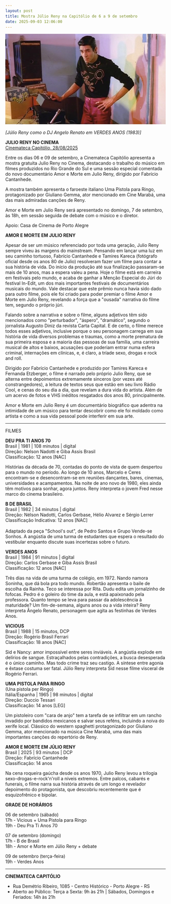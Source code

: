 ```yaml
---
layout: post
title: Mostra Júlio Reny na Capitólio de 6 a 9 de setembro
date: 2025-09-03 12:06:00
---
```

![](/uploads/angelo-renato.jpg)

*\[Júlio Reny como o DJ Angelo Renato em VERDES ANOS (1983)]*

**JULIO RENY NO CINEMA**\
[Cinemateca Capitólio, 28/08/2025](https://www.capitolio.org.br/novidades/9176/julio-reny-no-cinema/)

[](https://www.capitolio.org.br/novidades/9176/julio-reny-no-cinema/)Entre os dias 06 e 09 de setembro, a Cinemateca Capitólio apresenta a mostra gratuita Julio Reny no Cinema, destacando o trabalho do músico em filmes produzidos no Rio Grande do Sul e uma sessão especial comentada do novo documentário Amor e Morte em Julio Reny, dirigido por Fabrício Cantanhede.

A mostra também apresenta o faroeste italiano Uma Pistola para Ringo, protagonizado por Giuliano Gemma, ator mencionado em Cine Marabá, uma das mais admiradas canções de Reny.

Amor e Morte em Julio Reny será apresentado no domingo, 7 de setembro, às 18h, em sessão seguida de debate com o músico e o diretor.

Apoio: Casa de Cinema de Porto Alegre

**AMOR E MORTE EM JULIO RENY**

Apesar de ser um músico referenciado por toda uma geração, Julio Reny sempre viveu às margens do mainstream. Pensando em lançar uma luz em seu caminho tortuoso, Fabrício Cantanhede e Tamires Kareca (fotógrafo oficial desde os anos 80 de Julio) resolveram fazer um filme para contar a sua história de vida. Do início da produção até sua finalização passaram-se mais de 10 anos, mas a espera valeu a pena. Hoje o filme está em carreira em festivais pelo mundo, e acaba de ganhar a Menção Especial do Júri do festival In-Edit, um dos mais importantes festivais de documentários musicais do mundo. Vale destacar que este prêmio nunca havia sido dado para outro filme, pois ele foi criado para poder premiar o filme Amor e Morte em Julio Reny, revelando a força que a "ousada" narrativa do filme tem, segundo o próprio júri.

Falando sobre a narrativa e sobre o filme, alguns adjetivos têm sido mencionados como "perturbador", "áspero", "dramático", segundo o jornalista Augusto Diniz da revista Carta Capital. E de certo, o filme merece todos esses adjetivos, inclusive porque o seu personagem carrega em sua história de vida diversos problemas e traumas, como a morte prematura de sua primeira esposa e a maioria das pessoas de sua família, uma carreira musical de altos e baixos, acusações que poderiam entrar numa esfera criminal, internações em clínicas, e, é claro, a tríade sexo, drogas e rock and roll.

Dirigido por Fabrício Cantanhede e produzido por Tamires Kareca e Fernanda Etzberger, o filme é narrado pelo próprio Julio Reny, que se alterna entre depoimentos extremamente sinceros (por vezes até constrangedores), a leitura de textos seus que estão em seu livro Rádio Cool, e cenas do seu dia a dia, que revelam a dura vida do artista. Além de um acervo de fotos e VHS inéditos resgatados dos anos 80, principalmente.

Amor e Morte em Julio Reny é um documentário biográfico que adentra na intimidade de um músico para tentar descobrir como ele foi moldado como artista e como a sua vida pessoal pode interferir em sua arte.

- - -

FILMES

**DEU PRA TI ANOS 70**\
Brasil | 1981 | 108 minutos | digital\
Direção: Nelson Nadotti e Giba Assis Brasil\
Classificação: 12 anos \[NAC]

Histórias da década de 70, contadas do ponto de vista de quem despertou para o mundo no período. Ao longo de 10 anos, Marcelo e Ceres encontram-se e desencontram-se em reuniões dançantes, bares, cinemas, universidades e acampamentos. Na noite de ano novo de 1980, eles ainda têm motivos para sonhar, agora juntos. Reny interpreta o jovem Fred nesse marco do cinema brasileiro.

**B DE BRASIL**\
Brasil | 1982 | 34 minutos | digital\
Direção: Nélson Nadotti, Carlos Gerbase, Hélio Alvarez e Sérgio Lerrer\
Classificação Indicativa: 12 anos \[NAC]\
\
Adaptado da peça "School's out", de Pedro Santos e Grupo Vende-se Sonhos. A angústia de uma turma de estudantes que espera o resultado do vestibular enquanto discute suas incertezas sobre o futuro.

**VERDES ANOS**\
Brasil | 1984 | 91 minutos | digital\
Direção: Carlos Gerbase e Giba Assis Brasil\
Classificação: 12 anos \[NAC]

Três dias na vida de uma turma de colégio, em 1972. Nando namora Soninha, que dá bola pra todo mundo. Robertão apresenta o baile de escolha da Rainha. Teco se interessa por Rita. Dudu edita um jornalzinho de fofocas. Pedro é o goleiro do time da aula, e está apaixonado pela professora. Quanto tempo se leva para passar da adolescência à maturidade? Um fim-de-semana, alguns anos ou a vida inteira? Reny interpreta Ângelo Renato, personagem que agita as festinhas de Verdes Anos.

**VICIOUS**\
Brasil | 1988 | 15 minutos, DCP\
Direção: Rogério Brasil Ferrari\
Classificação: 18 anos \[NAC]

Sid e Nancy: amor impossível entre seres inviáveis. A angústia explode em delírios de sangue. Estraçalhados pelas contradições, a busca desesperada é o único caminho. Mas todo crime traz seu castigo. A síntese entre agonia e êxtase costuma ser fatal. Júlio Reny interpreta Sid nesse filme visceral de Rogério Ferrari.

**UMA PISTOLA PARA RINGO**\
(Una pistola per Ringo)\
Itália/Espanha | 1965 | 98 minutos | digital\
Direção: Duccio Tessari\
Classificação: 14 anos \[LEG]

Um pistoleiro com "cara de anjo" tem a tarefa de se infiltrar em um rancho invadido por bandidos mexicanos e salvar seus reféns, incluindo a noiva do xerife local. Clássico do western spaghetti protagonizado por Giuliano Gemma, ator mencionado na música Cine Marabá, uma das mais importantes canções do repertório de Reny.

**AMOR E MORTE EM JÚLIO RENY**\
Brasil | 2025 | 93 minutos | DCP\
Direção: Fabrício Cantanhede\
Classificação: 14 anos

Na cena roqueira gaúcha desde os anos 1970, Julio Reny levou a trilogia sexo-drogas-e-rock'n'roll a níveis extremos. Entre palcos, cabarés e funerais, o filme narra sua história através de um longo e revelador depoimento do protagonista, que descobriu recentemente que é esquizofrênico e bipolar.

**GRADE DE HORÁRIOS**

06 de setembro (sábado)\
17h - Vicious + Uma Pistola para Ringo\
19h - Deu Pra Ti Anos 70

07 de setembro (domingo)\
17h - B de Brasil\
18h - Amor e Morte em Júlio Reny + debate

09 de setembro (terça-feira)\
19h - Verdes Anos

- - -

**CINEMATECA CAPITÓLIO**

* Rua Demétrio Ribeiro, 1085 - Centro Histórico - Porto Alegre - RS
* Aberto ao Público: Terça a Sexta: 9h às 21h | Sábados, Domingos e Feriados: 14h às 21h
